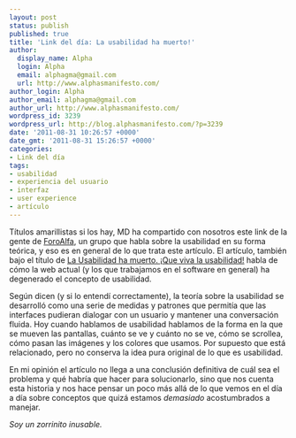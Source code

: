 ```yaml
---
layout: post
status: publish
published: true
title: 'Link del día: La usabilidad ha muerto!'
author:
  display_name: Alpha
  login: Alpha
  email: alphagma@gmail.com
  url: http://www.alphasmanifesto.com/
author_login: Alpha
author_email: alphagma@gmail.com
author_url: http://www.alphasmanifesto.com/
wordpress_id: 3239
wordpress_url: http://blog.alphasmanifesto.com/?p=3239
date: '2011-08-31 10:26:57 +0000'
date_gmt: '2011-08-31 15:26:57 +0000'
categories:
- Link del día
tags:
- usabilidad
- experiencia del usuario
- interfaz
- user experience
- artículo
---
```


Títulos amarillistas si los hay, MD ha compartido con nosotros este link de la gente de [ForoAlfa](http://foroalfa.org/), un grupo que habla sobre la usabilidad en su forma teórica, y eso es en general de lo que trata este artículo. El artículo, también bajo el título de [La Usabilidad ha muerto. ¡Que viva la usabilidad!](http://foroalfa.org/articulos/la-usabilidad-ha-muerto-que-viva-la-usabilidad) habla de cómo la web actual (y los que trabajamos en el software en general) ha degenerado el concepto de usabilidad.

Según dicen (y si lo entendí correctamente), la teoría sobre la usabilidad se desarrolló como una serie de medidas y patrones que permitía que las interfaces pudieran dialogar con un usuario y mantener una conversación fluida. Hoy cuando hablamos de usabilidad hablamos de la forma en la que se mueven las pantallas, cuánto se ve y cuánto no se ve, cómo se scrollea, cómo pasan las imágenes y los colores que usamos. Por supuesto que está relacionado, pero no conserva la idea pura original de lo que es usabilidad.

En mi opinión el artículo no llega a una conclusión definitiva de cuál sea el problema y qué habría que hacer para solucionarlo, sino que nos cuenta esta historia y nos hace pensar un poco más allá de lo que vemos en el día a día sobre conceptos que quizá estamos _demasiado_ acostumbrados a manejar.

_Soy un zorrinito inusable._

